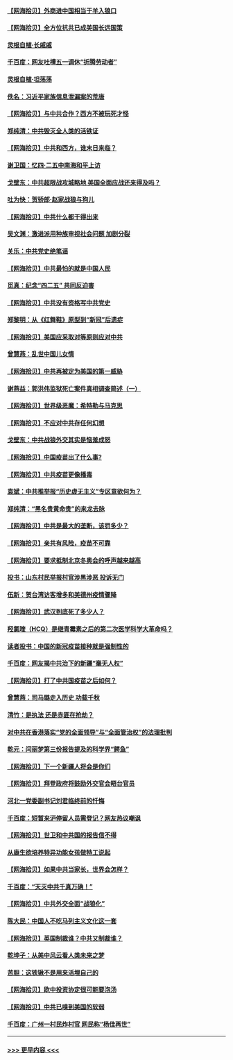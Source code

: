 #### [【网海拾贝】外商进中国相当于羊入狼口](../pages/nsc993/n12908274.md?t=04280702) 
#### [【网海拾贝】全方位抗共已成美国长远国策](../pages/nsc993/n12906878.md?t=04280702) 
#### [灵根自植‧长戚戚](../pages/nsc993/n12905585.md?t=04280702) 
#### [千百度：网友吐槽五一调休“折腾劳动者”](../pages/nsc993/n12905934.md?t=04280702) 
#### [灵根自植‧坦荡荡](../pages/nsc993/n12905562.md?t=04280702) 
#### [佚名：习近平家族信息泄漏案的荒唐](../pages/nsc993/n12904705.md?t=04280702) 
#### [【网海拾贝】与中共合作？西方不被玩死才怪](../pages/nsc993/n12903873.md?t=04280702) 
#### [郑纯清：中共毁灭全人类的活铁证](../pages/nsc993/n12903785.md?t=04280702) 
#### [【网海拾贝】中共和西方，谁末日来临？](../pages/nsc993/n12903482.md?t=04280702) 
#### [谢卫国：忆四‧二五中南海和平上访](../pages/nsc993/n12902192.md?t=04280702) 
#### [戈壁东：中共超限战攻城略地 美国全面应战还来得及吗？](../pages/nsc993/n12902297.md?t=04280702) 
#### [吐为快：贺骄郎‧赵家战狼与狗儿](../pages/nsc993/n12902280.md?t=04280702) 
#### [【网海拾贝】中共什么都干得出来](../pages/nsc993/n12897500.md?t=04280702) 
#### [吴文渊：激进派用种族审视社会问题 加剧分裂](../pages/nsc993/n12893881.md?t=04280702) 
#### [关乐：中共党史绝笔谣](../pages/nsc993/n12897270.md?t=04280702) 
#### [【网海拾贝】中共最怕的就是中国人民](../pages/nsc993/n12894705.md?t=04280702) 
#### [觅真：纪念“四二五” 共同反迫害](../pages/nsc993/n12894553.md?t=04280702) 
#### [【网海拾贝】中共没有资格写中共党史](../pages/nsc993/n12892231.md?t=04280702) 
#### [郑黎明：从《红舞鞋》原型到“新冠”后遗症](../pages/nsc993/n12890469.md?t=04280702) 
#### [【网海拾贝】美国应采取对等原则应对中共](../pages/nsc993/n12889176.md?t=04280702) 
#### [曾慧燕：乱世中国儿女情](../pages/nsc993/n12887931.md?t=04280702) 
#### [【网海拾贝】中共再被定为美国的第一威胁](../pages/nsc993/n12887580.md?t=04280702) 
#### [谢燕益：郭洪伟监狱死亡案件真相调查简述（一）](../pages/nsc993/n12885648.md?t=04280702) 
#### [【网海拾贝】世界级恶魔：希特勒与马克思](../pages/nsc993/n12884062.md?t=04280702) 
#### [【网海拾贝】不应对中共存任何幻想](../pages/nsc993/n12881460.md?t=04280702) 
#### [戈壁东：中共战狼外交其实是恼羞成怒](../pages/nsc993/n12880392.md?t=04280702) 
#### [【网海拾贝】中国疫苗出了什么事?](../pages/nsc993/n12879124.md?t=04280702) 
#### [【网海拾贝】中共疫苗更像播毒](../pages/nsc993/n12876631.md?t=04280702) 
#### [袁斌：中共推举报“历史虚无主义”专区意欲何为？](../pages/nsc993/n12876530.md?t=04280702) 
#### [郑纯清：“黑名贵黄命贵”的来龙去脉](../pages/nsc993/n12875589.md?t=04280702) 
#### [【网海拾贝】中共是最大的垄断，该罚多少？](../pages/nsc993/n12874006.md?t=04280702) 
#### [【网海拾贝】亲共有风险，疫苗不可靠](../pages/nsc993/n12872224.md?t=04280702) 
#### [【网海拾贝】要求抵制北京冬奥会的呼声越来越高](../pages/nsc993/n12868962.md?t=04280702) 
#### [投书：山东村民举报村官涉黑涉恶 投诉无门](../pages/nsc993/n12869726.md?t=04280702) 
#### [伍新：贺台湾访客增多和美德州疫情骤降](../pages/nsc993/n12865651.md?t=04280702) 
#### [【网海拾贝】武汉到底死了多少人？](../pages/nsc993/n12863707.md?t=04280702) 
#### [羟氯喹（HCQ）是继青霉素之后的第二次医学科学大革命吗？](../pages/nsc993/n12638564.md?t=04280702) 
#### [读者投书：中国的新冠疫苗接种就是强制性的](../pages/nsc993/n12859932.md?t=04280702) 
#### [千百度：网友揭中共治下的新疆“毫无人权”](../pages/nsc993/n12858385.md?t=04280702) 
#### [【网海拾贝】打了中共国疫苗之后如何？](../pages/nsc993/n12857866.md?t=04280702) 
#### [曾慧燕：司马璐走入历史 功载千秋](../pages/nsc993/n12856996.md?t=04280702) 
#### [清竹：是执法 还是赤匪在抢劫？](../pages/nsc993/n12856952.md?t=04280702) 
#### [对中共在香港落实“党的全面领导”与“全面管治权”的法理批判](../pages/nsc993/n12856929.md?t=04280702) 
#### [乾元：闫丽梦第三份报告提及的科学界“鳄鱼”](../pages/nsc993/n12855985.md?t=04280702) 
#### [【网海拾贝】下一个新疆人将会是你们](../pages/nsc993/n12855864.md?t=04280702) 
#### [【网海拾贝】拜登政府将鼓励外交官会晤台官员](../pages/nsc993/n12853615.md?t=04280702) 
#### [河北一党委副书记刘君临终前的忏悔](../pages/nsc993/n12849420.md?t=04280702) 
#### [千百度：短暂来沪停留人员需登记？网友热议嘲讽](../pages/nsc993/n12853497.md?t=04280702) 
#### [【网海拾贝】世卫和中共国的报告信不得](../pages/nsc993/n12850902.md?t=04280702) 
#### [从康生欲培养特异功能女孩做特工说起](../pages/nsc993/n12849289.md?t=04280702) 
#### [【网海拾贝】如果中共当家长，世界会怎样？](../pages/nsc993/n12848436.md?t=04280702) 
#### [千百度：“天灭中共千真万确！”](../pages/nsc993/n12845659.md?t=04280702) 
#### [【网海拾贝】中共外交全面“战狼化”](../pages/nsc993/n12845607.md?t=04280702) 
#### [陈大民：中国人不吃马列主义文化这一套](../pages/nsc993/n12842496.md?t=04280702) 
#### [【网海拾贝】英国制裁谁？中共又制裁谁？](../pages/nsc993/n12840909.md?t=04280702) 
#### [乾坤子：从美中风云看人类未来之梦](../pages/nsc993/n12840590.md?t=04280702) 
#### [苦胆：这铁锹不是用来活埋自己的](../pages/nsc993/n12839512.md?t=04280702) 
#### [【网海拾贝】欧中投资协定很可能要泡汤](../pages/nsc993/n12835122.md?t=04280702) 
#### [【网海拾贝】中共已嗅到美国的软弱](../pages/nsc993/n12832411.md?t=04280702) 
#### [千百度：广州一村民炸村官 网民称“杨佳再世”](../pages/nsc993/n12832380.md?t=04280702) 

----
#### [ >>> 更早内容 <<< ](../indexes/nsc993-earlier.md)
